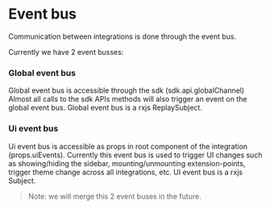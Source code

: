 # Event bus

Communication between integrations is done through the event bus.

Currently we have 2 event busses:

### Global event bus

Global event bus is accessible through the sdk (sdk.api.globalChannel)
Almost all calls to the sdk APIs methods will also trigger an event on the global event bus.
Global event bus is a rxjs ReplaySubject.

### Ui event bus

Ui event bus is accessible as props in root component of the integration (props.uiEvents).
Currently this event bus is used to trigger UI changes such as showing/hiding the sidebar, mounting/unmounting extension-points, trigger theme change across all integrations, etc.
UI event bus is a rxjs Subject.

> Note: we will merge this 2 event buses in the future.
